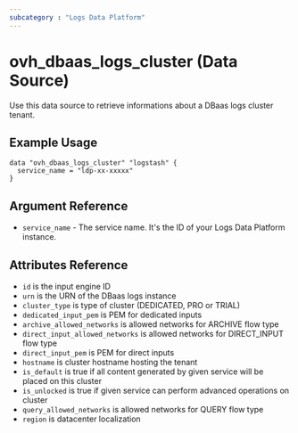 ```yaml
---
subcategory : "Logs Data Platform"
---
```



# ovh_dbaas_logs_cluster (Data Source)

Use this data source to retrieve informations about a DBaas logs cluster tenant.

## Example Usage

```hcl
data "ovh_dbaas_logs_cluster" "logstash" {
  service_name = "ldp-xx-xxxxx"
}
```

## Argument Reference

* `service_name` - The service name. It's the ID of your Logs Data Platform instance.

## Attributes Reference

* `id` is the input engine ID
* `urn` is the URN of the DBaas logs instance
* `cluster_type` is type of cluster (DEDICATED, PRO or TRIAL)
* `dedicated_input_pem` is PEM for dedicated inputs
* `archive_allowed_networks` is allowed networks for ARCHIVE flow type
* `direct_input_allowed_networks` is allowed networks for DIRECT_INPUT flow type
* `direct_input_pem` is PEM for direct inputs
* `hostname` is cluster hostname hosting the tenant
* `is_default` is true if all content generated by given service will be placed on this cluster
* `is_unlocked` is true if given service can perform advanced operations on cluster
* `query_allowed_networks` is allowed networks for QUERY flow type
* `region` is datacenter localization
